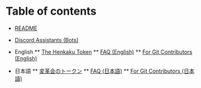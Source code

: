 # Table of contents

* [README](README.md)
* [Discord Assistants (Bots)](discord.md)

* English
** [The Henkaku Token](henkaku-token.md)
** [FAQ (English)](faq.md)
** [For Git Contributors (English)](git-contribute.md)

* 日本語
** [変革会のトークン](henkaku-token-ja.md)
** [FAQ (日本語)](faq-ja.md)
** [For Git Contributors (日本語)](git-contribute-ja.md)

